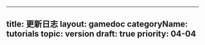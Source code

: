 
---
title: 更新日志
layout: gamedoc
categoryName: tutorials
topic: version
draft: true
priority: 04-04
---

<!--  从正式发布后开始补充  -->